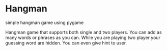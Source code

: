# Hangman
simple hangman game using pygame

Hangman game that supports both single and two players. You can add as many words or phrases as you can.
While you are playing two player your guessing word are hidden.
You can even give hint to user.
